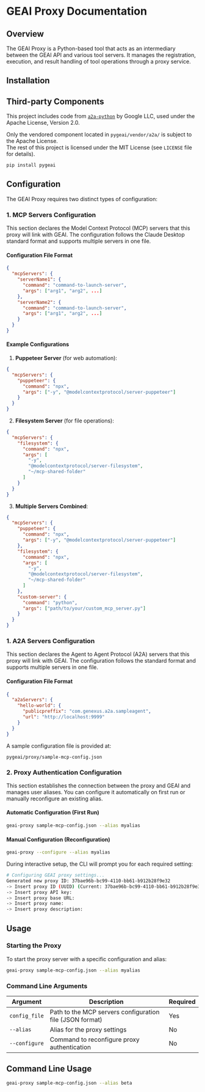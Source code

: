 # GEAI Proxy Documentation

## Overview

The GEAI Proxy is a Python-based tool that acts as an intermediary between the GEAI API and various tool servers. It manages the registration, execution, and result handling of tool operations through a proxy service.

## Installation

## Third-party Components

This project includes code from [`a2a-python`](https://github.com/google/a2a-python) by Google LLC, used under the Apache License, Version 2.0.

Only the vendored component located in `pygeai/vendor/a2a/` is subject to the Apache License.  
The rest of this project is licensed under the MIT License (see `LICENSE` file for details).


```bash
pip install pygeai
```

## Configuration

The GEAI Proxy requires two distinct types of configuration:

### 1. MCP Servers Configuration

This section declares the Model Context Protocol (MCP) servers that this proxy will link with GEAI. The configuration follows the Claude Desktop standard format and supports multiple servers in one file.

#### Configuration File Format

```json
{
  "mcpServers": {
    "serverName1": {
      "command": "command-to-launch-server",
      "args": ["arg1", "arg2", ...]
    },
    "serverName2": {
      "command": "command-to-launch-server",
      "args": ["arg1", "arg2", ...]
    }
  }
}
```

#### Example Configurations

1. **Puppeteer Server** (for web automation):
```json
{
  "mcpServers": {
    "puppeteer": {
      "command": "npx",
      "args": ["-y", "@modelcontextprotocol/server-puppeteer"]
    }
  }
}
```

2. **Filesystem Server** (for file operations):
```json
{
  "mcpServers": {
    "filesystem": {
      "command": "npx",
      "args": [
        "-y",
        "@modelcontextprotocol/server-filesystem",
        "~/mcp-shared-folder"
      ]
    }
  }
}
```

3. **Multiple Servers Combined**:
```json
{
  "mcpServers": {
    "puppeteer": {
      "command": "npx",
      "args": ["-y", "@modelcontextprotocol/server-puppeteer"]
    },
    "filesystem": {
      "command": "npx",
      "args": [
        "-y",
        "@modelcontextprotocol/server-filesystem",
        "~/mcp-shared-folder"
      ]
    },
    "custom-server": {
      "command": "python",
      "args": ["path/to/your/custom_mcp_server.py"]
    }
  }
}
```

### 1. A2A Servers Configuration

This section declares the Agent to Agent Protocol (A2A) servers that this proxy will link with GEAI. The configuration follows the standard format and supports multiple servers in one file.

#### Configuration File Format

```json
{
  "a2aServers": {
    "hello-world": {
      "publicpreffix": "com.genexus.a2a.sampleagent",
      "url": "http://localhost:9999"
    }
  }
}
```

A sample configuration file is provided at:
```
pygeai/proxy/sample-mcp-config.json
```

### 2. Proxy Authentication Configuration

This section establishes the connection between the proxy and GEAI and manages user aliases. You can configure it automatically on first run or manually reconfigure an existing alias.

#### Automatic Configuration (First Run)
```bash
geai-proxy sample-mcp-config.json --alias myalias
```

#### Manual Configuration (Reconfiguration)
```bash
geai-proxy --configure --alias myalias
```

During interactive setup, the CLI will prompt you for each required setting:

```bash
# Configuring GEAI proxy settings...
Generated new proxy ID: 37bae96b-bc99-4110-bb61-b912b28f9e32
-> Insert proxy ID (UUID) (Current: 37bae96b-bc99-4110-bb61-b912b28f9e32, Leave empty to keep):
-> Insert proxy API key:
-> Insert proxy base URL:
-> Insert proxy name:
-> Insert proxy description:
```

## Usage

### Starting the Proxy

To start the proxy server with a specific configuration and alias:

```bash
geai-proxy sample-mcp-config.json --alias myalias
```

### Command Line Arguments

| Argument | Description | Required |
|----------|-------------|----------|
| `config_file` | Path to the MCP servers configuration file (JSON format) | Yes |
| `--alias` | Alias for the proxy settings | No |
| `--configure` | Command to reconfigure proxy authentication | No |

## Command Line Usage

```bash
geai-proxy sample-mcp-config.json --alias beta
``` 